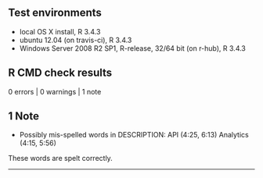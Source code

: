 ## Test environments
* local OS X install, R 3.4.3
* ubuntu 12.04 (on travis-ci), R 3.4.3
* Windows Server 2008 R2 SP1, R-release, 32/64 bit (on r-hub), R 3.4.3

## R CMD check results

0 errors | 0 warnings | 1 note

## 1 Note

* Possibly mis-spelled words in DESCRIPTION:
  API (4:25, 6:13)
  Analytics (4:15, 5:56)
  
These words are spelt correctly.

---



